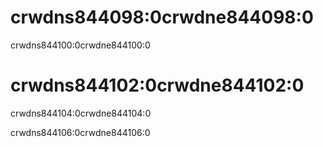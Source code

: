 # crwdns844098:0crwdne844098:0

crwdns844100:0crwdne844100:0

# crwdns844102:0crwdne844102:0

crwdns844104:0crwdne844104:0

crwdns844106:0crwdne844106:0
